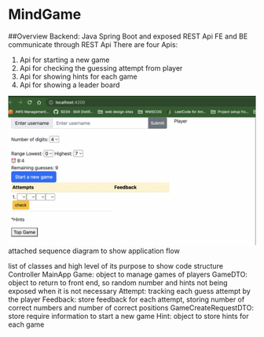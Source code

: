 # MindGame
##Overview
Backend: Java Spring Boot and exposed REST Api
FE and BE communicate through REST Api
There are four Apis:
1. Api for starting a new game
2. Api for checking the guessing attempt from player
3. Api for showing hints for each game
4. Api for showing a leader board

<img src="src/main/resources/static/Screen1.png"/>
attached sequence diagram to show application flow



list of classes and high level of its purpose to show code structure
Controller
MainApp
Game: object to manage games of players
GameDTO: object to return to front end, so random number and hints not being exposed when it is not necessary
Attempt: tracking each guess attempt by the player
Feedback: store feedback for each attempt, storing number of correct numbers and number of correct positions
GameCreateRequestDTO: store require information to start a new game
Hint: object to store hints for each game